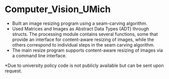 # Computer_Vision_UMich
-	Built an image resizing program using a seam-carving algorithm.
-	Used Matrices and Images as Abstract Data Types (ADT) through structs.
The processing module contains several functions, some that provide an interface for content-aware resizing of images, while the others correspond to individual steps in the seam carving algorithm.
-	The main resize program supports content-aware resizing of images via a command line interface.

*Due to university policy code is not publicly available but can be sent upon request.

